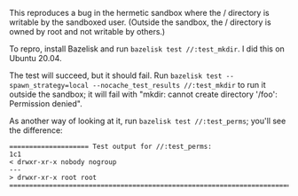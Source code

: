 This reproduces a bug in the hermetic sandbox where the / directory is writable
by the sandboxed user. (Outside the sandbox, the / directory is owned by root and
not writable by others.)

To repro, install Bazelisk and run `bazelisk test //:test_mkdir`. I did this on
Ubuntu 20.04.

The test will succeed, but it should fail. Run
`bazelisk test --spawn_strategy=local --nocache_test_results //:test_mkdir` to run
it outside the sandbox; it will fail with "mkdir: cannot create directory '/foo': Permission denied".

As another way of looking at it, run `bazelisk test //:test_perms`; you'll see the
difference:

```
==================== Test output for //:test_perms:
1c1
< drwxr-xr-x nobody nogroup
---
> drwxr-xr-x root root
================================================================================
```
